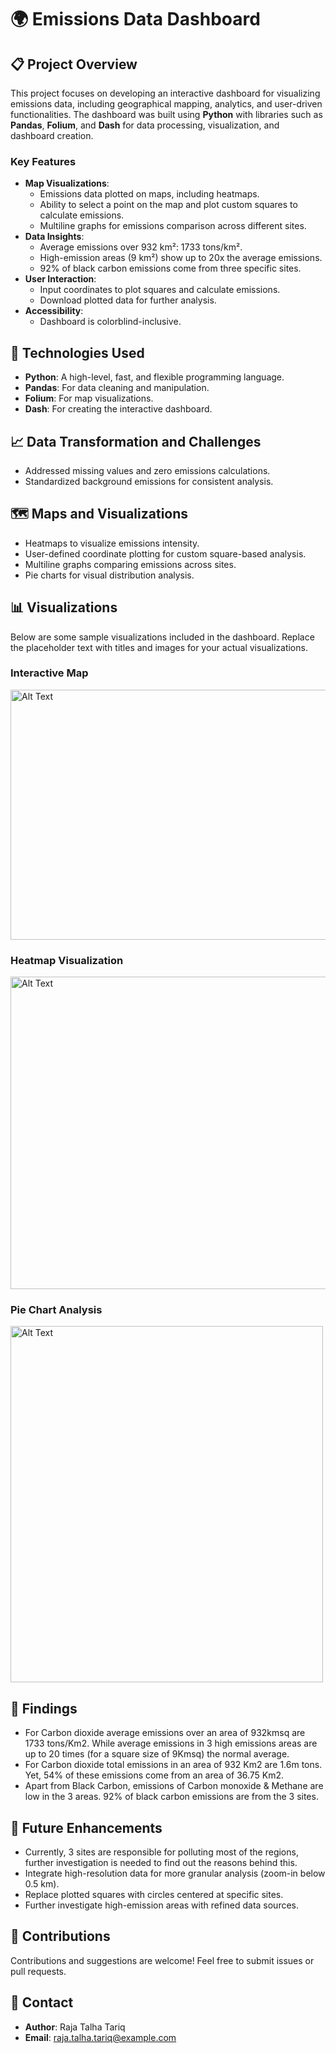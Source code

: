 # 🌍 Emissions Data Dashboard

## 📋 Project Overview
This project focuses on developing an interactive dashboard for visualizing emissions data, including geographical mapping, analytics, and user-driven functionalities. The dashboard was built using **Python** with libraries such as **Pandas**, **Folium**, and **Dash** for data processing, visualization, and dashboard creation.

### Key Features
- **Map Visualizations**:
  - Emissions data plotted on maps, including heatmaps.
  - Ability to select a point on the map and plot custom squares to calculate emissions.
  - Multiline graphs for emissions comparison across different sites.
- **Data Insights**:
  - Average emissions over 932 km²: 1733 tons/km².
  - High-emission areas (9 km²) show up to 20x the average emissions.
  - 92% of black carbon emissions come from three specific sites.
- **User Interaction**:
  - Input coordinates to plot squares and calculate emissions.
  - Download plotted data for further analysis.
- **Accessibility**:
  - Dashboard is colorblind-inclusive.

## 🔧 Technologies Used
- **Python**: A high-level, fast, and flexible programming language.
- **Pandas**: For data cleaning and manipulation.
- **Folium**: For map visualizations.
- **Dash**: For creating the interactive dashboard.

## 📈 Data Transformation and Challenges
- Addressed missing values and zero emissions calculations.
- Standardized background emissions for consistent analysis.

## 🗺️ Maps and Visualizations
- Heatmaps to visualize emissions intensity.
- User-defined coordinate plotting for custom square-based analysis.
- Multiline graphs comparing emissions across sites.
- Pie charts for visual distribution analysis.

## 📊 Visualizations
Below are some sample visualizations included in the dashboard. Replace the placeholder text with titles and images for your actual visualizations.

### Interactive Map
<img src="https://github.com/user-attachments/assets/349d50d9-52f0-40dd-ab9f-548972316b82" alt="Alt Text" width="700" height="400">

### Heatmap Visualization
<img src="https://github.com/user-attachments/assets/57f28da7-961e-4791-a029-62a5a73faf8e" alt="Alt Text" width="700" height="500">



### Pie Chart Analysis
<img src="https://github.com/user-attachments/assets/9365c479-03ad-45b9-8852-e829e4ab616a" alt="Alt Text" width="500" height="570">

## 🧾 Findings
- For Carbon dioxide average emissions over an area of 932kmsq are 1733 tons/Km2. While average emissions in 3 high emissions areas are up to 20 times (for a square size of 9Kmsq) the normal average.
- For Carbon dioxide total emissions in an area of 932 Km2 are 1.6m tons. Yet, 54% of these emissions come from an area of 36.75 Km2.
-  Apart from Black Carbon, emissions of Carbon monoxide & Methane are low in the 3 areas. 92% of black carbon emissions are from the 3 sites.

## 🔮 Future Enhancements

- Currently, 3 sites are responsible for polluting most of the regions, further investigation is needed to find out the reasons behind this.
- Integrate high-resolution data for more granular analysis (zoom-in below 0.5 km).
- Replace plotted squares with circles centered at specific sites.
- Further investigate high-emission areas with refined data sources.

## 🤝 Contributions
Contributions and suggestions are welcome! Feel free to submit issues or pull requests.

## 📧 Contact
- **Author**: Raja Talha Tariq
- **Email**: [raja.talha.tariq@example.com](mailto:raja.talha.tariq@example.com)
